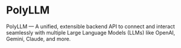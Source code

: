 # PolyLLM
PolyLLM — A unified, extensible backend API to connect and interact seamlessly with multiple Large Language Models (LLMs) like OpenAI, Gemini, Claude, and more.
